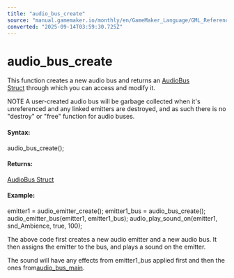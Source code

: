 ```yaml
---
title: "audio_bus_create"
source: "manual.gamemaker.io/monthly/en/GameMaker_Language/GML_Reference/Asset_Management/Audio/Audio_Effects/audio_bus_create.htm"
converted: "2025-09-14T03:59:30.725Z"
---
```


# audio\_bus\_create

This function creates a new audio bus and returns an [AudioBus Struct](AudioBus.md) through which you can access and modify it.

NOTE A user-created audio bus will be garbage collected when it's unreferenced and any linked emitters are destroyed, and as such there is no "destroy" or "free" function for audio buses.

#### Syntax:

audio\_bus\_create();

#### Returns:

[AudioBus Struct](AudioBus.md)

#### Example:

emitter1 = audio\_emitter\_create();
emitter1\_bus = audio\_bus\_create();
audio\_emitter\_bus(emitter1, emitter1\_bus);
audio\_play\_sound\_on(emitter1, snd\_Ambience, true, 100);

The above code first creates a new audio emitter and a new audio bus. It then assigns the emitter to the bus, and plays a sound on the emitter.

The sound will have any effects from emitter1\_bus applied first and then the ones from[audio\_bus\_main](audio_bus_main.md).